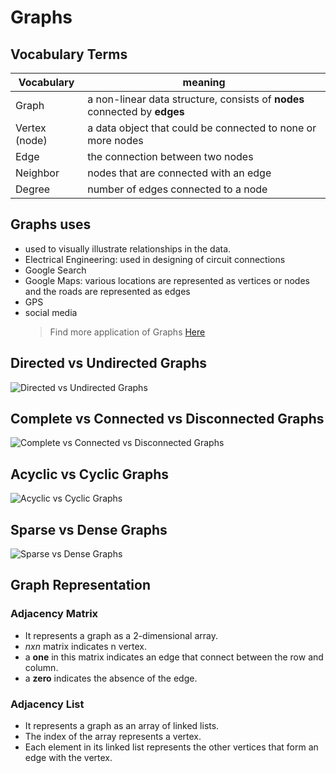 # Graphs

## Vocabulary Terms

Vocabulary | meaning
---------|---------
Graph | a non-linear data structure, consists of **nodes** connected by **edges**
Vertex (node) | a data object that could be connected to none or more nodes
Edge | the connection between two nodes
Neighbor |  nodes that are connected with an edge
Degree |  number of edges connected to a node

## Graphs uses

* used to visually illustrate relationships in the data.
* Electrical Engineering: used in designing of circuit connections
* Google Search
* Google Maps: various locations are represented as vertices or nodes and the roads are represented as edges
* GPS
* social media
  > Find more application of Graphs [Here](https://www.javatpoint.com/graph-theory-applications)

## Directed vs Undirected Graphs

![Directed vs Undirected Graphs](https://sites.google.com/a/cs.christuniversity.in/discrete-mathematics-lectures/_/rsrc/1409480658489/graphs/directed-and-undirected-graph/dir.png)

## Complete vs Connected vs Disconnected Graphs

![Complete vs Connected vs Disconnected Graphs](https://adrianmejia.com/images/connected-vs-complete-graph.jpg)


## Acyclic vs Cyclic Graphs

![Acyclic vs Cyclic Graphs](https://miro.medium.com/max/1536/1*lsf_f_JGXKA_JEPzFNMwCQ.png)

## Sparse vs Dense Graphs

![Sparse vs Dense Graphs](https://www.alberton.info/images/articles/graphs/graphs_complete_sparse.png)


## Graph Representation

### Adjacency Matrix

* It represents a graph as a 2-dimensional array.
* *nxn*  matrix indicates n vertex.
* a **one** in this matrix indicates an edge that connect between the row and column.
* a **zero** indicates the absence of the edge.

### Adjacency List

* It represents a graph as an array of linked lists.
* The index of the array represents a vertex.
* Each element in its linked list represents the other vertices that form an edge with the vertex.
